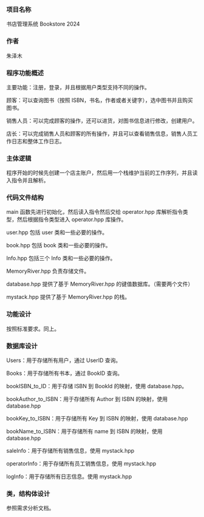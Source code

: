 ### 项目名称

书店管理系统 Bookstore 2024

### 作者

朱泽木

### 程序功能概述

主要功能：注册，登录，并且根据用户类型支持不同的操作。

顾客：可以查询图书（按照 ISBN，书名，作者或者关键字），选中图书并且购买图书。

销售人员：可以完成顾客的操作，还可以进货，对图书信息进行修改，创建用户。

店长：可以完成销售人员和顾客的所有操作，并且可以查看销售信息，销售人员工作日志和整体工作日志。

### 主体逻辑

程序开始的时候先创建一个店主账户，然后用一个栈维护当前的工作序列，并且读入指令并且解析。

### 代码文件结构

main 函数先进行初始化，然后读入指令然后交给 operator.hpp 库解析指令类型，然后根据指令类型进入 operator.hpp 库操作。

user.hpp 包括 user 类和一些必要的操作。

book.hpp 包括 book 类和一些必要的操作。

Info.hpp 包括三个 Info 类和一些必要的操作。

MemoryRiver.hpp 负责存储文件。

database.hpp 提供了基于 MemoryRiver.hpp 的键值数据库。（需要两个文件）

mystack.hpp 提供了基于 MemoryRiver.hpp 的栈。

### 功能设计

按照标准要求。同上。

### 数据库设计

Users：用于存储所有用户，通过 UserID 查询。

Books：用于存储所有书本，通过 BookID 查询。

bookISBN_to_ID：用于存储 ISBN 到 BookId 的映射，使用 database.hpp。

bookAuthor_to_ISBN：用于存储所有 Author 到 ISBN 的映射，使用 database.hpp

bookKey_to_ISBN：用于存储所有 Key 到 ISBN 的映射，使用 database.hpp

bookName_to_ISBN：用于存储所有 name 到 ISBN 的映射，使用 database.hpp

saleInfo：用于存储所有销售信息，使用 mystack.hpp

operatorInfo：用于存储所有员工销售信息，使用 mystack.hpp

logInfo：用于存储所有日志信息。使用 mystack.hpp

### 类，结构体设计

参照需求分析文档。


























